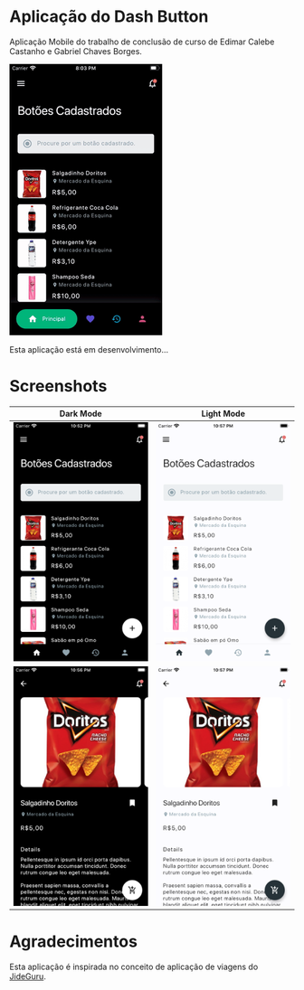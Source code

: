 # Aplicação do Dash Button

Aplicação Mobile do trabalho de conclusão de curso de Edimar Calebe Castanho e Gabriel Chaves Borges.

![](screenshots/DashButtonAppPreview.gif)

Esta aplicação está em desenvolvimento...

# Screenshots

| Dark Mode | Light Mode |
|:---------:|:----------:|
| <img src="screenshots/home_dark.png" width="400"> | <img src="screenshots/home_light.png" width="400"> |
| <img src="screenshots/details_dark.png" width="400"> | <img src="screenshots/details_light.png" width="400"> |

# Agradecimentos

Esta aplicação é inspirada no conceito de aplicação de viagens do [JideGuru](https://github.com/JideGuru/FlutterTravel).